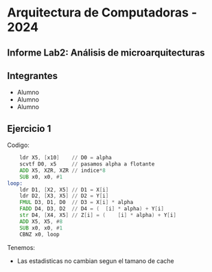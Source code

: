 # Arquitectura de Computadoras - 2024

## Informe Lab2:  Análisis de microarquitecturas

## Integrantes

- Alumno
- Alumno
- Alumno

## Ejercicio 1

Codigo:

```asm
    ldr X5, [x10]    // D0 = alpha
    scvtf D0, x5     // pasamos alpha a flotante
    ADD X5, XZR, XZR // indice*8
    SUB x0, x0, #1
loop:
    ldr D1, [X2, X5] // D1 = X[i]
    ldr D2, [X3, X5] // D2 = Y[i]
    FMUL D3, D1, D0  // D3 = X[i] * alpha
    FADD D4, D3, D2  // D4 = (  [i] * alpha) + Y[i]
    str D4, [X4, X5] // Z[i] = (    [i] * alpha) + Y[i]
    ADD X5, X5, #8
    SUB x0, x0, #1
    CBNZ x0, loop
```

Tenemos:

- Las estadisticas no cambian segun el tamano de cache
